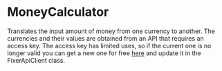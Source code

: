 # MoneyCalculator
Translates the input amount of money from one currency to another. The currencies and their values are obtained from an API that requires an access key. The access key has limited uses, so if the current one is no longer valid you can get a new one for free [here](https://fixer.io/signup/free) and update it in the FixerApiClient class.
